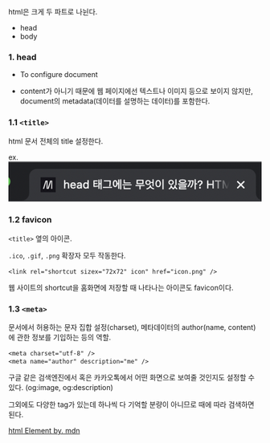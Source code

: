 html은 크게 두 파트로 나뉜다.

- head
- body

### 1. head

- To configure document

- content가 아니기 때문에 웹 페이지에선 텍스트나 이미지 등으로 보이지 않지만, document의 metadata(데이터를 설명하는 데이터)를 포함한다.

### 1.1 `<title>`

html 문서 전체의 title 설정한다.

ex.
![title](<Screen Shot 2023-09-13 at 10.05.12 AM.png>)

### 1.2 favicon

`<title>` 옆의 아이콘.

`.ico`, `.gif`, `.png` 확장자 모두 작동한다.

```
<link rel="shortcut sizex="72x72" icon" href="icon.png" />
```

웹 사이트의 shortcut을 홈화면에 저장할 때 나타나는 아이콘도 favicon이다.

### 1.3 `<meta>`

문서에서 허용하는 문자 집합 설정(charset), 메타데이터의 author(name, content)에 관한 정보를 기입하는 등의 역할.

```
<meta charset="utf-8" />
<meta name="author" description="me" />
```

구글 같은 검색엔진에서 혹은 카카오톡에서 어떤 화면으로 보여줄 것인지도 설정할 수 있다. (og:image, og:description)

그외에도 다양한 tag가 있는데 하나씩 다 기억할 분량이 아니므로 때에 따라 검색하면 된다.

[html Element by. mdn](https://developer.mozilla.org/en-US/docs/Web/HTML/Element)
